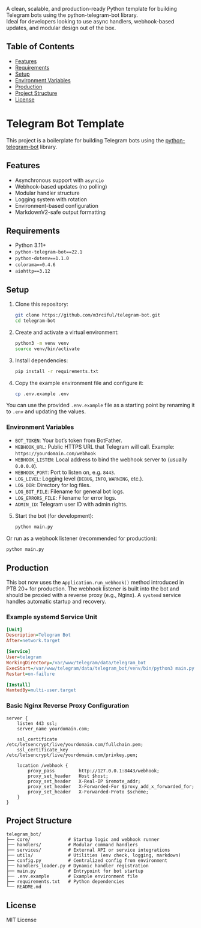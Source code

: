 A clean, scalable, and production-ready Python template for building Telegram bots using the python-telegram-bot library.  
Ideal for developers looking to use async handlers, webhook-based updates, and modular design out of the box.

## Table of Contents

- [Features](#features)
- [Requirements](#requirements)
- [Setup](#setup)
- [Environment Variables](#environment-variables)
- [Production](#production)
- [Project Structure](#project-structure)
- [License](#license)

# Telegram Bot Template

This project is a boilerplate for building Telegram bots using the [python-telegram-bot](https://docs.python-telegram-bot.org/) library.

## Features

- Asynchronous support with `asyncio`
- Webhook-based updates (no polling)
- Modular handler structure
- Logging system with rotation
- Environment-based configuration
- MarkdownV2-safe output formatting

## Requirements

- Python 3.11+
- `python-telegram-bot==22.1`
- `python-dotenv==1.1.0`
- `colorama==0.4.6`
- `aiohttp==3.12`

## Setup

1. Clone this repository:
   ```bash
   git clone https://github.com/m3rciful/telegram-bot.git
   cd telegram-bot
   ```

2. Create and activate a virtual environment:
   ```bash
   python3 -m venv venv
   source venv/bin/activate
   ```

3. Install dependencies:
   ```bash
   pip install -r requirements.txt
   ```

4. Copy the example environment file and configure it:
   ```bash
   cp .env.example .env
   ```

 You can use the provided `.env.example` file as a starting point by renaming it to `.env` and updating the values.

### Environment Variables

- `BOT_TOKEN`: Your bot’s token from BotFather.
- `WEBHOOK_URL`: Public HTTPS URL that Telegram will call. Example: `https://yourdomain.com/webhook`
- `WEBHOOK_LISTEN`: Local address to bind the webhook server to (usually `0.0.0.0`).
- `WEBHOOK_PORT`: Port to listen on, e.g. `8443`.
- `LOG_LEVEL`: Logging level (`DEBUG`, `INFO`, `WARNING`, etc.).
- `LOG_DIR`: Directory for log files.
- `LOG_BOT_FILE`: Filename for general bot logs.
- `LOG_ERRORS_FILE`: Filename for error logs.
- `ADMIN_ID`: Telegram user ID with admin rights.

5. Start the bot (for development):
   ```bash
   python main.py
   ```

Or run as a webhook listener (recommended for production):

```bash
python main.py
```

## Production

This bot now uses the `Application.run_webhook()` method introduced in PTB 20+ for production. The webhook listener is built into the bot and should be proxied with a reverse proxy (e.g., Nginx). A `systemd` service handles automatic startup and recovery.

### Example systemd Service Unit

```ini
[Unit]
Description=Telegram Bot
After=network.target

[Service]
User=telegram
WorkingDirectory=/var/www/telegram/data/telegram_bot
ExecStart=/var/www/telegram/data/telegram_bot/venv/bin/python3 main.py
Restart=on-failure

[Install]
WantedBy=multi-user.target
```

### Basic Nginx Reverse Proxy Configuration

```nginx
server {
    listen 443 ssl;
    server_name yourdomain.com;

    ssl_certificate     /etc/letsencrypt/live/yourdomain.com/fullchain.pem;
    ssl_certificate_key /etc/letsencrypt/live/yourdomain.com/privkey.pem;

    location /webhook {
        proxy_pass         http://127.0.0.1:8443/webhook;
        proxy_set_header   Host $host;
        proxy_set_header   X-Real-IP $remote_addr;
        proxy_set_header   X-Forwarded-For $proxy_add_x_forwarded_for;
        proxy_set_header   X-Forwarded-Proto $scheme;
    }
}
```

## Project Structure

```
telegram_bot/
├── core/              # Startup logic and webhook runner
├── handlers/          # Modular command handlers
├── services/          # External API or service integrations
├── utils/             # Utilities (env check, logging, markdown)
├── config.py          # Centralized config from environment
├── handlers_loader.py # Dynamic handler registration
├── main.py            # Entrypoint for bot startup
├── .env.example       # Example environment file
├── requirements.txt   # Python dependencies
└── README.md
```

## License

MIT License
